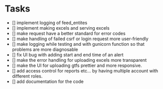 # Tasks
- [] implement logging of feed_entites
- [] implement making excels and serving excels
- [] make request have a better standard for error codes
- [] make handling of failed csrf or login request more user-friendly
- [] make logging while testing and with gunicorn function so that problems are more diagnosable
- [] fix UI bug with adding start and end time of an alert 
- [] make the error handling for uploading excels more transparent
- [] make the UI for uploading gtfs prettier and more responsive.
- [] add access control for reports etc... by having multiple account with different roles. 
- [] add documentation for the code 
